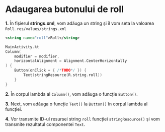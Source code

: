 # Adaugarea butonului de roll

**1.** În fișierul **strings.xml**, vom adăuga un string și îl vom seta la valoarea `Roll`.
   `res/values/strings.xml`

```xml
<string name="roll">Roll</string>
```

```kotlin
MainActivity.kt
Column(
    modifier = modifier,
    horizontalAlignment = Alignment.CenterHorizontally
) {
    Button(onClick = { /*TODO*/ }) {
        Text(stringResource(R.string.roll))
    }
}
```

**2.** În corpul lambda al `Column()`, vom adăuga o funcție `Button()`.

**3.** Next, vom adăuga o funcție `Text()` la `Button()` în corpul lambda al funcției.

**4.** Vor transmite ID-ul resursei string `roll` funcției `stringResource()` și vom transmite rezultatul componentei `Text`.
